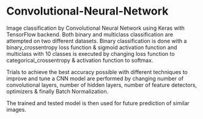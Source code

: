 # Convolutional-Neural-Network
Image classification by Convolutional Neural Network using Keras with TensorFlow backend. Both binary and multiclass classification are attempted on two different datasets. Binary classification is done with a binary_crossentropy loss function & sigmoid activation function and multiclass with 10 classes is executed by changing  loss function to categorical_crossentropy  & activation function to softmax. 

Trials to achieve the best accuracy possible with different techniques to improve and tune a CNN model are performed by changing number of convolutional layers, number of hidden layers, number of feature detectors, optimizers & finally Batch Normalization.   

The trained and tested model is then used for future prediction of similar images.  

